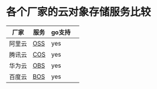 # 各个厂家的云对象存储服务比较

|厂家|服务|go支持||
|----|----|----|----|
|阿里云|[OSS](https://www.aliyun.com/product/oss)|yes||
|腾讯云|[COS](https://cloud.tencent.com/product/cos)|yes||
|华为云|[OBS](https://www.huaweicloud.com/product/obs.html)|yes||
|百度云|[BOS](https://cloud.baidu.com/product/bos.html)|yes||
